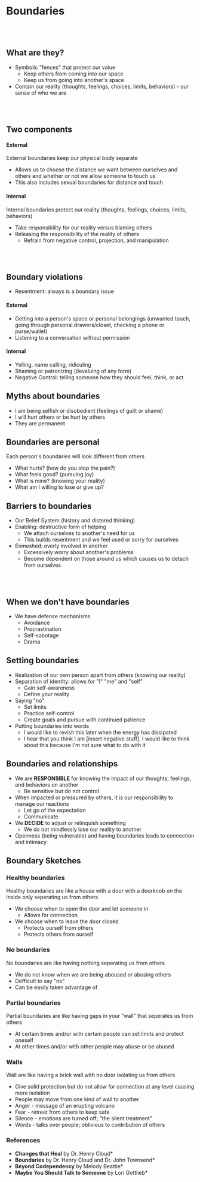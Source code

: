 # Boundaries

<br><br>

## What are they?

* Symbolic "fences" that protect our value
    * Keep others from coming into our space
    * Keep us from going into another's space
* Contain our reality (thoughts, feelings, choices, limits, behaviors) - our sense of who we are

<br><br>

## Two components

#### External
External boundaries keep our physical body separate
  * Allows us to choose the distance we want between ourselves and others and whether or not we allow someone to touch us
  * This also includes sexual boundaries for distance and touch
#### Internal
Internal boundaries protect our reality (thoughts, feelings, choices, limits, behaviors)
  * Take responsibility for our reality versus blaming others
  * Releasing the responsibility of the reality of others
      * Refrain from negative control, projection, and manipulation

<div class="page"></div>

<br><br>

## Boundary violations

* Resentment: always is a boundary issue
#### External
* Getting into a person's space or personal belongings (unwanted touch, going through personal drawers/closet, checking a phone or purse/wallet)
* Listening to a conversation without permission
#### Internal
* Yelling, name calling, ridiculing
* Shaming or patronizing (devaluing of any form)
* Negative Control: telling someone how they should feel, think, or act

## Myths about boundaries

* I am being selfish or disobedient (feelings of guilt or shame)
* I will hurt others or be hurt by others
* They are permanent

## Boundaries are personal

Each person's boundaries will look different from others
  * What hurts? (how do you stop the pain?)
  * What feels good? (pursuing joy)
  * What is mine? (knowing your reality)
  * What am I willing to lose or give up?

## Barriers to boundaries

* Our Belief System (history and distored thinking)
* Enabling: destructive form of helping
    * We attach ourselves to another's need for us
    * This builds resentment and we feel used or sorry for ourselves
* Enmeshed: overly involved in another
    * Excessively worry about another's problems
    * Become dependent on those around us which causes us to detach from ourselves

<div class="page"></div>

<br><br>

## When we don't have boundaries

* We have defense mechanisms
    * Avoidance
    * Procrastination
    * Self-sabotage
    * Drama

## Setting boundaries

* Realization of our own person apart from others (knowing our reality)
* Separation of identity: allows for "I" "me" and "self"
    * Gain self-awareness
    * Define your reality
* Saying "no"
    * Set limits
    * Practice self-control
    * Create goals and pursue with continued patience
* Putting boundaries into words
    * I would like to revisit this later when the energy has dissipated
    * I hear that you think I am  [insert negative stuff]. I would like to think about this because I'm not sure what to do with it

## Boundaries and relationships

* We are **RESPONSIBLE** for knowing the impact of our thoughts, feelings, and behaviors on another
    * Be sensitive but do not control
* When impacted or pressured by others, it is our responsibility to manage our reactions
    * Let go of the expectation
    * Communicate
* We **DECIDE** to adjust or relinquish something
    * We do not mindlessly lose our reality to another
* Openness (being vulnerable) and having boundaries leads to connection and intimacy

<div class="page"></div>

## Boundary Sketches  
### Healthy boundaries  
Healthy boundaries are like a house with a door with a doorknob on the inside only seperating us from others
* We choose when to open the door and let someone in
  * Allows for connection
* We choose when to leave the door closed
  * Protects ourself from others
  * Protects others from ourself
### No boundaries 
No boundaries are like having nothing seperating us from others
  * We do not know when we are being aboused or abusing others
  * Defficult to say "no"
  * Can be easily taken advantage of 
### Partial boundaries 
Partial boundaries are like having gaps in your "wall" that seperates us from others
  * At certain times and/or with certain people can set limits and protect oneself
  * At other times and/or with other people may abuse or be abused
### Walls
Wall are like having a brick wall with no door isolating us from others
  * Give solid protection but do not allow for connection at any level causing more isolation
  * People may move from one kind of wall to another
  * Anger - message of an erupting volcano
  * Fear - retreat from others to keep safe
  * Silence - emotions are turned off; "the silent treatment"
  * Words - talks over people; oblivious to contribution of others


### References

* **Changes that Heal** by Dr. Henry Cloud*  
* **Boundaries** by Dr. Henry Cloud and Dr. John Townsend*  
* **Beyond Codependency** by Melody Beattie*  
* **Maybe You Should Talk to Someone** by Lori Gottlieb*
